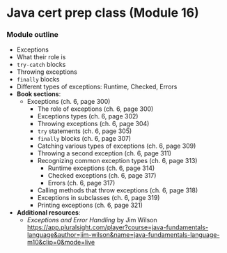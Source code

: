 # Java cert prep class (Module 16)

<style>
@media print {
  pre {
    border: 1px solid gray;
    page-break-inside: avoid;
  }
}

.break {
  page-break-after: always;
}
</style>

### Module outline

- Exceptions
- What their role is
- `try-catch` blocks
- Throwing exceptions
- `finally` blocks
- Different types of exceptions: Runtime, Checked, Errors
- **Book sections**:
  - Exceptions (ch. 6, page 300)
    - The role of exceptions (ch. 6, page 300)
    - Exceptions types (ch. 6, page 302)
    - Throwing exceptions (ch. 6, page 304)
    - `try` statements (ch. 6, page 305)
    - `finally` blocks (ch. 6, page 307)
    - Catching various types of exceptions (ch. 6, page 309)
    - Throwing a second exception (ch. 6, page 311)
    - Recognizing common exception types (ch. 6, page 313)
      - Runtime exceptions (ch. 6, page 314)
      - Checked exceptions (ch. 6, page 317)
      - Errors (ch. 6, page 317)
    - Calling methods that throw exceptions (ch. 6, page 318)
    - Exceptions in subclasses (ch. 6, page 319)
    - Printing exceptions (ch. 6, page 321)
- **Additional resources**:
  - _Exceptions and Error Handling_ by Jim Wilson https://app.pluralsight.com/player?course=java-fundamentals-language&author=jim-wilson&name=java-fundamentals-language-m10&clip=0&mode=live
